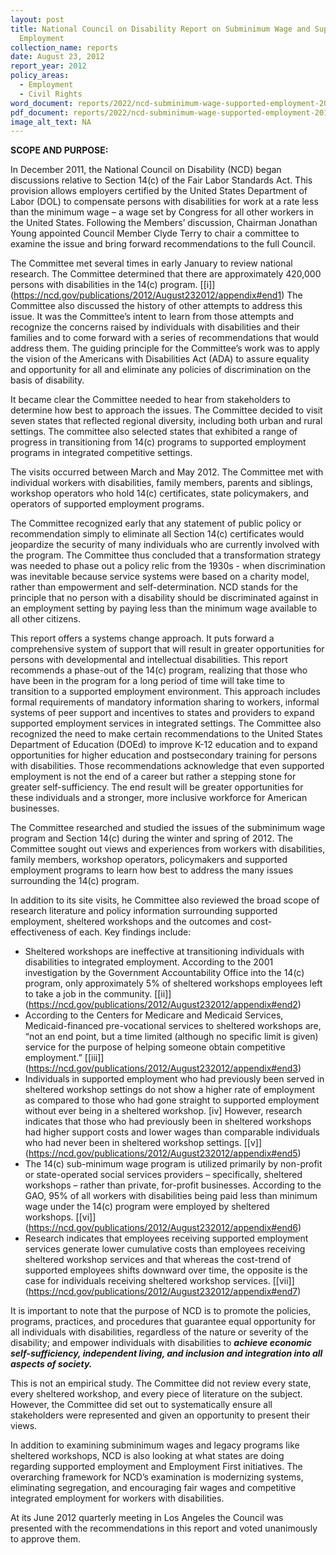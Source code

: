 ```yaml
---
layout: post
title: National Council on Disability Report on Subminimum Wage and Supported
  Employment
collection_name: reports
date: August 23, 2012
report_year: 2012
policy_areas:
  - Employment
  - Civil Rights
word_document: reports/2022/ncd-subminimum-wage-supported-employment-2012.docx
pdf_document: reports/2022/ncd-subminimum-wage-supported-employment-2012.pdf
image_alt_text: NA
---
```

**S﻿COPE AND PURPOSE:**

In December 2011, the National Council on Disability (NCD) began discussions relative to Section 14(c) of the Fair Labor Standards Act. This provision allows employers certified by the United States Department of Labor (DOL) to compensate persons with disabilities for work at a rate less than the minimum wage – a wage set by Congress for all other workers in the United States. Following the Members’ discussion, Chairman Jonathan Young appointed Council Member Clyde Terry to chair a committee to examine the issue and bring forward recommendations to the full Council.

The Committee met several times in early January to review national research. The Committee determined that there are approximately 420,000 persons with disabilities in the 14(c) program. [](<>)[\[i]](https://ncd.gov/publications/2012/August232012/appendix#end1) The Committee also discussed the history of other attempts to address this issue. It was the Committee’s intent to learn from those attempts and recognize the concerns raised by individuals with disabilities and their families and to come forward with a series of recommendations that would address them. The guiding principle for the Committee’s work was to apply the vision of the Americans with Disabilities Act (ADA) to assure equality and opportunity for all and eliminate any policies of discrimination on the basis of disability.

It became clear the Committee needed to hear from stakeholders to determine how best to approach the issues. The Committee decided to visit seven states that reflected regional diversity, including both urban and rural settings. The committee also selected states that exhibited a range of progress in transitioning from 14(c) programs to supported employment programs in integrated competitive settings.

The visits occurred between March and May 2012. The Committee met with individual workers with disabilities, family members, parents and siblings, workshop operators who hold 14(c) certificates, state policymakers, and operators of supported employment programs.

The Committee recognized early that any statement of public policy or recommendation simply to eliminate all Section 14(c) certificates would jeopardize the security of many individuals who are currently involved with the program. The Committee thus concluded that a transformation strategy was needed to phase out a policy relic from the 1930s - when discrimination was inevitable because service systems were based on a charity model, rather than empowerment and self-determination. NCD stands for the principle that no person with a disability should be discriminated against in an employment setting by paying less than the minimum wage available to all other citizens.

This report offers a systems change approach. It puts forward a comprehensive system of support that will result in greater opportunities for persons with developmental and intellectual disabilities. This report recommends a phase-out of the 14(c) program, realizing that those who have been in the program for a long period of time will take time to transition to a supported employment environment. This approach includes formal requirements of mandatory information sharing to workers, informal systems of peer support and incentives to states and providers to expand supported employment services in integrated settings. The Committee also recognized the need to make certain recommendations to the United States Department of Education (DOEd) to improve K-12 education and to expand opportunities for higher education and postsecondary training for persons with disabilities. Those recommendations acknowledge that even supported employment is not the end of a career but rather a stepping stone for greater self-sufficiency. The end result will be greater opportunities for these individuals and a stronger, more inclusive workforce for American businesses.

The Committee researched and studied the issues of the subminimum wage program and Section 14(c) during the winter and spring of 2012. The Committee sought out views and experiences from workers with disabilities, family members, workshop operators, policymakers and supported employment programs to learn how best to address the many issues surrounding the 14(c) program.

In addition to its site visits, he Committee also reviewed the broad scope of research literature and policy information surrounding supported employment, sheltered workshops and the outcomes and cost-effectiveness of each. Key findings include:

* Sheltered workshops are ineffective at transitioning individuals with disabilities to integrated employment. According to the 2001 investigation by the Government Accountability Office into the 14(c) program, only approximately 5% of sheltered workshops employees left to take a job in the community. [](<>)[\[ii]](https://ncd.gov/publications/2012/August232012/appendix#end2)
* According to the Centers for Medicare and Medicaid Services, Medicaid-financed pre-vocational services to sheltered workshops are, “not an end point, but a time limited (although no specific limit is given) service for the purpose of helping someone obtain competitive employment.” [](<>)[\[iii]](https://ncd.gov/publications/2012/August232012/appendix#end3)
* Individuals in supported employment who had previously been served in sheltered workshop settings do not show a higher rate of employment as compared to those who had gone straight to supported employment without ever being in a sheltered workshop. [](<>)\[iv] However, research indicates that those who had previously been in sheltered workshops had higher support costs and lower wages than comparable individuals who had never been in sheltered workshop settings. [](<>)[\[v]](https://ncd.gov/publications/2012/August232012/appendix#end5)
* The 14(c) sub-minimum wage program is utilized primarily by non-profit or state-operated social services providers – specifically, sheltered workshops – rather than private, for-profit businesses. According to the GAO, 95% of all workers with disabilities being paid less than minimum wage under the 14(c) program were employed by sheltered workshops. [](<>)[\[vi]](https://ncd.gov/publications/2012/August232012/appendix#end6)
* Research indicates that employees receiving supported employment services generate lower cumulative costs than employees receiving sheltered workshop services and that whereas the cost-trend of supported employees shifts downward over time, the opposite is the case for individuals receiving sheltered workshop services. [](<>)[\[vii]](https://ncd.gov/publications/2012/August232012/appendix#end7)

It is important to note that the purpose of NCD is to promote the policies, programs, practices, and procedures that guarantee equal opportunity for all individuals with disabilities, regardless of the nature or severity of the disability; and empower individuals with disabilities to ***achieve economic self-sufficiency, independent living, and inclusion and integration into all aspects of society.***

This is not an empirical study. The Committee did not review every state, every sheltered workshop, and every piece of literature on the subject. However, the Committee did set out to systematically ensure all stakeholders were represented and given an opportunity to present their views.

In addition to examining subminimum wages and legacy programs like sheltered workshops, NCD is also looking at what states are doing regarding supported employment and Employment First initiatives. The overarching framework for NCD’s examination is modernizing systems, eliminating segregation, and encouraging fair wages and competitive integrated employment for workers with disabilities.

At its June 2012 quarterly meeting in Los Angeles the Council was presented with the recommendations in this report and voted unanimously to approve them.
